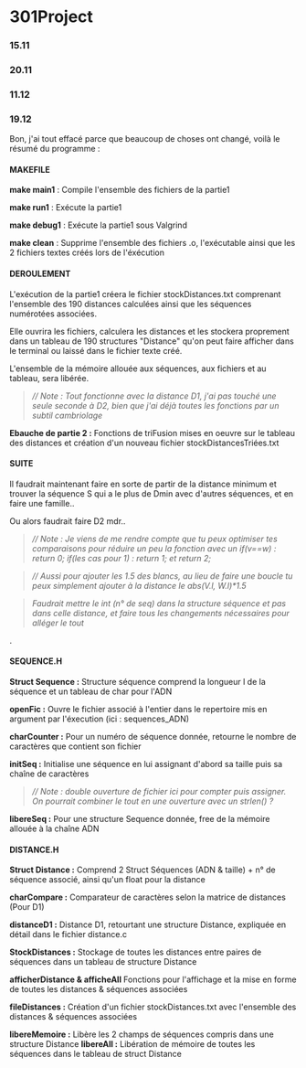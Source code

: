 # 301Project

### 15.11
 
### 20.11

### 11.12

### 19.12
Bon, j'ai tout effacé parce que beaucoup de choses ont changé, voilà le résumé du programme :

#### MAKEFILE
**make main1** : Compile l'ensemble des fichiers de la partie1

**make run1** : Exécute la partie1

**make debug1** : Exécute la partie1 sous Valgrind

**make clean** : Supprime l'ensemble des fichiers .o, l'exécutable ainsi que les 2 fichiers textes créés lors de l'éxécution

#### DEROULEMENT
L'exécution de la partie1 créera le fichier stockDistances.txt comprenant l'ensemble des 190 distances calculées ainsi que les séquences numérotées associées.

Elle ouvrira les fichiers, calculera les distances et les stockera proprement dans un tableau de 190 structures "Distance" qu'on peut faire afficher dans le terminal ou laissé dans le fichier texte créé.

L'ensemble de la mémoire allouée aux séquences, aux fichiers et au tableau, sera libérée.

> *// Note : Tout fonctionne avec la distance D1, j'ai pas touché une seule seconde à D2, bien que j'ai déjà toutes les fonctions par un subtil cambriolage*

**Ebauche de partie 2 :** Fonctions de triFusion mises en oeuvre sur le tableau des distances et création d'un nouveau fichier stockDistancesTriées.txt

#### SUITE 
Il faudrait maintenant faire en sorte de partir de la distance minimum et trouver la séquence S qui a le plus de Dmin avec d'autres séquences, et en faire une famille..

Ou alors faudrait faire D2 mdr..

> *// Note : Je viens de me rendre compte que tu peux optimiser tes comparaisons pour réduire un peu la fonction avec un if(v==w) : return 0;    if(les cas pour 1) : return 1;    et return 2;*

> *// Aussi pour ajouter les 1.5 des blancs, au lieu de faire une boucle tu peux simplement ajouter à la distance le abs(V.l, W.l)\*1.5*

> *Faudrait mettre le int (n° de seq) dans la structure séquence et pas dans celle distance, et faire tous les changements nécessaires pour alléger le tout*

.

#### SEQUENCE.H
**Struct Sequence :** Structure séquence comprend la longueur l de la séquence et un tableau de char pour l'ADN

**openFic :** Ouvre le fichier associé à l'entier dans le repertoire mis en argument par l'éxecution (ici : sequences_ADN)

**charCounter :** Pour un numéro de séquence donnée, retourne le nombre de caractères que contient son fichier

**initSeq :** Initialise une séquence en lui assignant d'abord sa taille puis sa chaîne de caractères 

> *// Note : double ouverture de fichier ici pour compter puis assigner. On pourrait combiner le tout en une ouverture avec un strlen() ?*

**libereSeq :** Pour une structure Sequence donnée, free de la mémoire allouée à la chaîne ADN

#### DISTANCE.H
**Struct Distance :** Comprend 2 Struct Séquences (ADN & taille) + n° de séquence associé, ainsi qu'un float pour la distance
	
**charCompare :** Comparateur de caractères selon la matrice de distances (Pour D1)

**distanceD1 :** Distance D1, retourtant une structure Distance, expliquée en détail dans le fichier distance.c

**StockDistances :** Stockage de toutes les distances entre paires de séquences dans un tableau de structure Distance

**afficherDistance & afficheAll** Fonctions pour l'affichage et la mise en forme de toutes les distances & séquences associées 

**fileDistances :** Création d'un fichier stockDistances.txt avec l'ensemble des distances & séquences associées

**libereMemoire :** Libère les 2 champs de séquences compris dans une structure Distance
**libereAll :** Libération de mémoire de toutes les séquences dans le tableau de struct Distance
